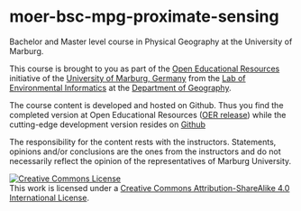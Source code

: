 # moer-bsc-mpg-proximate-sensing
Bachelor and Master level course in Physical Geography at the University of Marburg.

This course is brought to you as part of the [Open Educational Resources](https://oer.uni-marburg.de) initiative of the [University of Marburg, Germany](https://www.uni-marburg.de/de) from the [Lab of Environmental Informatics](https://www.uni-marburg.de/en/fb19/disciplines/physisch/environmentalinformatics) at the [Department of Geography](https://www.uni-marburg.de/fb19).

The course content is developed and hosted on Github. Thus you find the completed version at Open Educational Resources ([OER release](https://oer.uni-marburg.de/ilias.php?ref_id=1655946&cmdClass=ilrepositorygui&cmdNode=w2&baseClass=ilrepositorygui)) while the cutting-edge development version resides on [Github](https://geomoer.github.io/moer-mpg-data-analysis/)

The responsibility for the content rests with the instructors. Statements, opinions and/or conclusions are the ones from the instructors and do not necessarily reflect the opinion of the representatives of Marburg University.

<a rel="license" href="http://creativecommons.org/licenses/by-sa/4.0/"><img alt="Creative Commons License" style="border-width:0" src="https://i.creativecommons.org/l/by-sa/4.0/88x31.png" /></a><br />This work is licensed under a <a rel="license" href="http://creativecommons.org/licenses/by-sa/4.0/">Creative Commons Attribution-ShareAlike 4.0 International License</a>.
